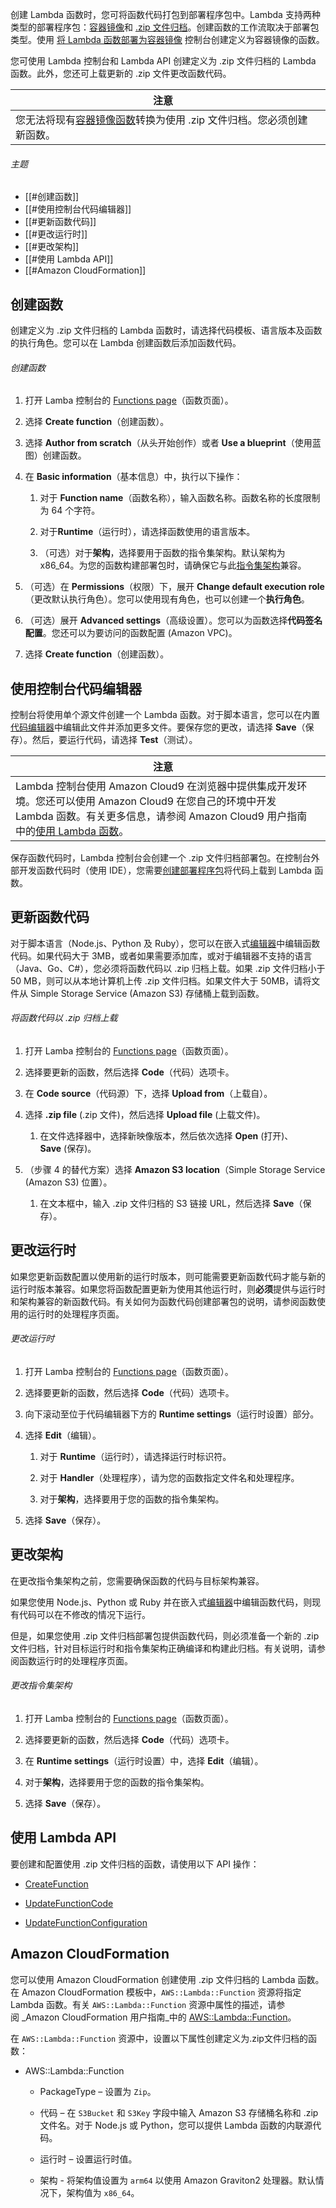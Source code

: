 创建 Lambda 函数时，您可将函数代码打包到部署程序包中。Lambda 支持两种类型的部署程序包：[容器镜像](https://docs.amazonaws.cn/lambda/latest/dg/gettingstarted-package.html#gettingstarted-package-images)和 [.zip 文件归档](https://docs.amazonaws.cn/lambda/latest/dg/gettingstarted-package.html#gettingstarted-package-zip)。创建函数的工作流取决于部署包类型。使用 [将 Lambda 函数部署为容器镜像](https://docs.amazonaws.cn/lambda/latest/dg/gettingstarted-images.html) 控制台创建定义为容器镜像的函数。

您可使用 Lambda 控制台和 Lambda API 创建定义为 .zip 文件归档的 Lambda 函数。此外，您还可上载更新的 .zip 文件更改函数代码。

|注意| |
|---|---|
|您无法将现有[容器镜像函数](https://docs.amazonaws.cn/lambda/latest/dg/gettingstarted-images.html)转换为使用 .zip 文件归档。您必须创建新函数。| |

###### 主题

- [[#创建函数]]
- [[#使用控制台代码编辑器]]
- [[#更新函数代码]]
- [[#更改运行时]]
- [[#更改架构]]
- [[#使用 Lambda API]]
- [[#Amazon CloudFormation]]

## 创建函数

创建定义为 .zip 文件归档的 Lambda 函数时，请选择代码模板、语言版本及函数的执行角色。您可以在 Lambda 创建函数后添加函数代码。

###### 创建函数

1. 打开 Lamba 控制台的 [Functions page](https://console.amazonaws.cn/lambda/home#/functions)（函数页面）。
    
2. 选择 **Create function**（创建函数）。
    
3. 选择 **Author from scratch**（从头开始创作）或者 **Use a blueprint**（使用蓝图）创建函数。
    
4. 在 **Basic information**（基本信息）中，执行以下操作：
    
    1. 对于 **Function name**（函数名称），输入函数名称。函数名称的长度限制为 64 个字符。
        
    2. 对于**Runtime**（运行时），请选择函数使用的语言版本。
        
    3. （可选）对于**架构**，选择要用于函数的指令集架构。默认架构为 x86_64。为您的函数构建部署包时，请确保它与此[指令集架构](https://docs.amazonaws.cn/lambda/latest/dg/foundation-arch.html)兼容。
        
5. （可选）在 **Permissions**（权限）下，展开 **Change default execution role**（更改默认执行角色）。您可以使用现有角色，也可以创建一个**执行角色**。
    
6. （可选）展开 **Advanced settings**（高级设置）。您可以为函数选择**代码签名配置**。您还可以为要访问的函数配置 (Amazon VPC)。
    
7. 选择 **Create function**（创建函数）。

## 使用控制台代码编辑器

控制台将使用单个源文件创建一个 Lambda 函数。对于脚本语言，您可以在内置[代码编辑器](https://docs.amazonaws.cn/lambda/latest/dg/foundation-console.html#code-editor)中编辑此文件并添加更多文件。要保存您的更改，请选择 **Save**（保存）。然后，要运行代码，请选择 **Test**（测试）。

|注意|  |
|---|---|
|Lambda 控制台使用 Amazon Cloud9 在浏览器中提供集成开发环境。您还可以使用 Amazon Cloud9 在您自己的环境中开发 Lambda 函数。有关更多信息，请参阅 Amazon Cloud9 用户指南中的[使用 Lambda 函数](https://docs.amazonaws.cn/cloud9/latest/user-guide/lambda-functions.html)。| |

保存函数代码时，Lambda 控制台会创建一个 .zip 文件归档部署包。在控制台外部开发函数代码时（使用 IDE），您需要[创建部署程序包](https://docs.amazonaws.cn/lambda/latest/dg/nodejs-package.html)将代码上载到 Lambda 函数。

## 更新函数代码

对于脚本语言（Node.js、Python 及 Ruby），您可以在嵌入式[编辑器](https://docs.amazonaws.cn/lambda/latest/dg/foundation-console.html#code-editor)中编辑函数代码。如果代码大于 3MB，或者如果需要添加库，或对于编辑器不支持的语言（Java、Go、C#），您必须将函数代码以 .zip 归档上载。如果 .zip 文件归档小于 50 MB，则可以从本地计算机上传 .zip 文件归档。如果文件大于 50MB，请将文件从 Simple Storage Service (Amazon S3) 存储桶上载到函数。

###### 将函数代码以 .zip 归档上载

1. 打开 Lamba 控制台的 [Functions page](https://console.amazonaws.cn/lambda/home#/functions)（函数页面）。
    
2. 选择要更新的函数，然后选择 **Code**（代码）选项卡。
    
3. 在 **Code source**（代码源）下，选择 **Upload from**（上载自）。
    
4. 选择 **.zip file** (.zip 文件)，然后选择 **Upload file** (上载文件)。
    
    1. 在文件选择器中，选择新映像版本，然后依次选择 **Open** (打开)、**Save** (保存)。
        
5. （步骤 4 的替代方案）选择 **Amazon S3 location**（Simple Storage Service (Amazon S3) 位置）。
    
    1. 在文本框中，输入 .zip 文件归档的 S3 链接 URL，然后选择 **Save**（保存）。
        

## 更改运行时

如果您更新函数配置以使用新的运行时版本，则可能需要更新函数代码才能与新的运行时版本兼容。如果您将函数配置更新为使用其他运行时，则**必须**提供与运行时和架构兼容的新函数代码。有关如何为函数代码创建部署包的说明，请参阅函数使用的运行时的处理程序页面。

###### 更改运行时

1. 打开 Lamba 控制台的 [Functions page](https://console.amazonaws.cn/lambda/home#/functions)（函数页面）。
    
2. 选择要更新的函数，然后选择 **Code**（代码）选项卡。
    
3. 向下滚动至位于代码编辑器下方的 **Runtime settings**（运行时设置）部分。
    
4. 选择 **Edit**（编辑）。
    
    1. 对于 **Runtime**（运行时），请选择运行时标识符。
        
    2. 对于 **Handler**（处理程序），请为您的函数指定文件名和处理程序。
        
    3. 对于**架构**，选择要用于您的函数的指令集架构。
        
5. 选择 **Save**（保存）。
    

## 更改架构

在更改指令集架构之前，您需要确保函数的代码与目标架构兼容。

如果您使用 Node.js、Python 或 Ruby 并在嵌入式[编辑器](https://docs.amazonaws.cn/lambda/latest/dg/foundation-console.html#code-editor)中编辑函数代码，则现有代码可以在不修改的情况下运行。

但是，如果您使用 .zip 文件归档部署包提供函数代码，则必须准备一个新的 .zip 文件归档，针对目标运行时和指令集架构正确编译和构建此归档。有关说明，请参阅函数运行时的处理程序页面。

###### 更改指令集架构

1. 打开 Lamba 控制台的 [Functions page](https://console.amazonaws.cn/lambda/home#/functions)（函数页面）。
    
2. 选择要更新的函数，然后选择 **Code**（代码）选项卡。
    
3. 在 **Runtime settings**（运行时设置）中，选择 **Edit**（编辑）。
    
4. 对于**架构**，选择要用于您的函数的指令集架构。
    
5. 选择 **Save**（保存）。
    

## 使用 Lambda API

要创建和配置使用 .zip 文件归档的函数，请使用以下 API 操作：

- [CreateFunction](https://docs.amazonaws.cn/lambda/latest/dg/API_CreateFunction.html)
    
- [UpdateFunctionCode](https://docs.amazonaws.cn/lambda/latest/dg/API_UpdateFunctionCode.html)
    
- [UpdateFunctionConfiguration](https://docs.amazonaws.cn/lambda/latest/dg/API_UpdateFunctionConfiguration.html)
    

## Amazon CloudFormation

您可以使用 Amazon CloudFormation 创建使用 .zip 文件归档的 Lambda 函数。在 Amazon CloudFormation 模板中，`AWS::Lambda::Function` 资源将指定 Lambda 函数。有关 `AWS::Lambda::Function` 资源中属性的描述，请参阅 _Amazon CloudFormation 用户指南_中的 [AWS::Lambda::Function](https://docs.amazonaws.cn/AWSCloudFormation/latest/UserGuide/aws-resource-lambda-function.html)。

在 `AWS::Lambda::Function` 资源中，设置以下属性创建定义为.zip文件归档的函数：

- AWS::Lambda::Function
    
    - PackageType – 设置为 `Zip`。
        
    - 代码 – 在 `S3Bucket` 和 `S3Key` 字段中输入 Amazon S3 存储桶名称和 .zip 文件名。对于 Node.js 或 Python，您可以提供 Lambda 函数的内联源代码。
        
    - 运行时 – 设置运行时值。
        
    - 架构 - 将架构值设置为 `arm64` 以使用 Amazon Graviton2 处理器。默认情况下，架构值为 `x86_64`。
